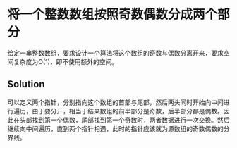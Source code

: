 # 将一个整数数组按照奇数偶数分成两个部分

给定一串整数数组，要求设计一个算法将这个数组的奇数与偶数分离开来，要求空间复杂度为O(1)，即不使用额外的空间。

## Solution

可以定义两个指针，分别指向这个数组的首部与尾部，然后两头同时开始向中间进行遍历，由于要分开，相当于结果数组的前半部分是奇数，后半部分都是偶数。因此在头部找到第一个偶数，尾部找到第一个奇数时，两者数据进行一次交换。然后继续向中间遍历，直到两个指针相遇，此时的指针应该就为源数组的奇数偶数的分界线。